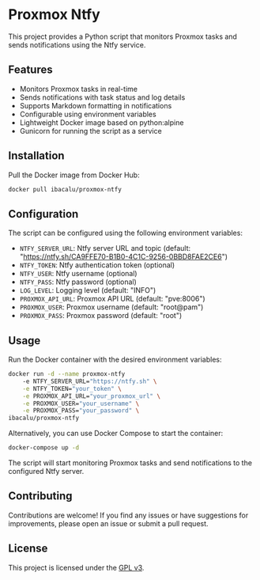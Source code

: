 # Proxmox Ntfy

This project provides a Python script that monitors Proxmox tasks and sends notifications using the Ntfy service.

## Features

- Monitors Proxmox tasks in real-time
- Sends notifications with task status and log details
- Supports Markdown formatting in notifications
- Configurable using environment variables
- Lightweight Docker image based on python:alpine
- Gunicorn for running the script as a service

## Installation

Pull the Docker image from Docker Hub:

```sh
docker pull ibacalu/proxmox-ntfy
```

## Configuration

The script can be configured using the following environment variables:

- `NTFY_SERVER_URL`: Ntfy server URL and topic (default: "https://ntfy.sh/CA9FFE70-B1B0-4C1C-9256-0BBD8FAE2CE6")
- `NTFY_TOKEN`: Ntfy authentication token (optional)
- `NTFY_USER`: Ntfy username (optional)
- `NTFY_PASS`: Ntfy password (optional)
- `LOG_LEVEL`: Logging level (default: "INFO")
- `PROXMOX_API_URL`: Proxmox API URL (default: "pve:8006")
- `PROXMOX_USER`: Proxmox username (default: "root@pam")
- `PROXMOX_PASS`: Proxmox password (default: "root")

## Usage

Run the Docker container with the desired environment variables:

```sh
docker run -d --name proxmox-ntfy 
    -e NTFY_SERVER_URL="https://ntfy.sh" \
    -e NTFY_TOKEN="your_token" \
    -e PROXMOX_API_URL="your_proxmox_url" \
    -e PROXMOX_USER="your_username" \
    -e PROXMOX_PASS="your_password" \
ibacalu/proxmox-ntfy
```

Alternatively, you can use Docker Compose to start the container:

```sh
docker-compose up -d
```

The script will start monitoring Proxmox tasks and send notifications to the configured Ntfy server.

## Contributing

Contributions are welcome! If you find any issues or have suggestions for improvements, please open an issue or submit a pull request.

## License

This project is licensed under the [GPL v3](LICENSE).
